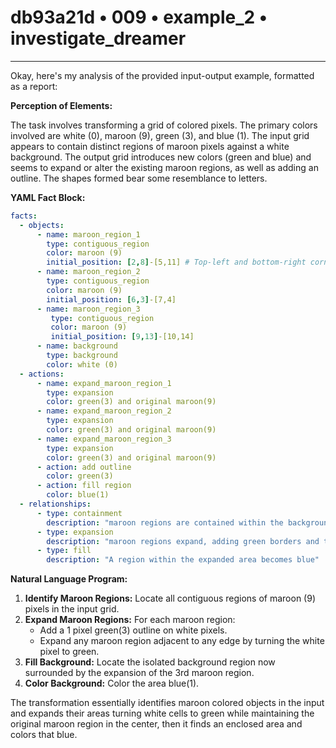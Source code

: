 # db93a21d • 009 • example_2 • investigate_dreamer

---
Okay, here's my analysis of the provided input-output example, formatted as a report:

**Perception of Elements:**

The task involves transforming a grid of colored pixels. The primary colors involved are white (0), maroon (9), green (3), and blue (1).  The input grid appears to contain distinct regions of maroon pixels against a white background. The output grid introduces new colors (green and blue) and seems to expand or alter the existing maroon regions, as well as adding an outline. The shapes formed bear some resemblance to letters.

**YAML Fact Block:**



```yaml
facts:
  - objects:
      - name: maroon_region_1
        type: contiguous_region
        color: maroon (9)
        initial_position: [2,8]-[5,11] # Top-left and bottom-right corners
      - name: maroon_region_2
        type: contiguous_region
        color: maroon (9)
        initial_position: [6,3]-[7,4]
      - name: maroon_region_3
         type: contiguous_region
         color: maroon (9)
         initial_position: [9,13]-[10,14]
      - name: background
        type: background
        color: white (0)
  - actions:
      - name: expand_maroon_region_1
        type: expansion
        color: green(3) and original maroon(9)
      - name: expand_maroon_region_2
        type: expansion
        color: green(3) and original maroon(9)
      - name: expand_maroon_region_3
        type: expansion
        color: green(3) and original maroon(9)
      - action: add outline
        color: green(3)
      - action: fill region
        color: blue(1)
  - relationships:
      - type: containment
        description: "maroon regions are contained within the background"
      - type: expansion
        description: "maroon regions expand, adding green borders and turning part of the surrounding into green"
      - type: fill
        description: "A region within the expanded area becomes blue"
```



**Natural Language Program:**

1.  **Identify Maroon Regions:** Locate all contiguous regions of maroon (9) pixels in the input grid.
2.  **Expand Maroon Regions:** For each maroon region:
    * Add a 1 pixel green(3) outline on white pixels.
    * Expand any maroon region adjacent to any edge by turning the white pixel to green.
3.  **Fill Background:** Locate the isolated background region now surrounded by the expansion of the 3rd maroon region.
4.  **Color Background:** Color the area blue(1).

The transformation essentially identifies maroon colored objects in the input and expands their areas turning white cells to green while maintaining the original maroon region in the center, then it finds an enclosed area and colors that blue.


